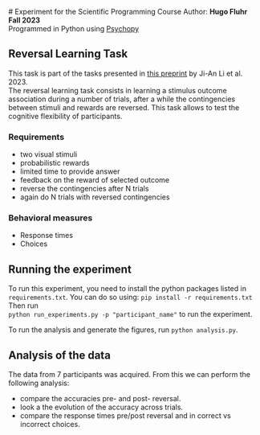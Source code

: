   
# Experiment for the Scientific Programming Course
Author: **Hugo Fluhr**  
**Fall 2023**   
Programmed in Python using [Psychopy](https://www.psychopy.org/)

## Reversal Learning Task
This task is part of the tasks presented in [this preprint](https://www.biorxiv.org/content/10.1101/2023.04.12.536629v2.abstract) by Ji-An Li et al. 2023.  
The reversal learning task consists in learning a stimulus outcome association during a number of trials, after a while the contingencies between stimuli and rewards are reversed. This task allows to test the cognitive flexibility of participants.

### Requirements
- two visual stimuli
- probabilistic rewards
- limited time to provide answer
- feedback on the reward of selected outcome
- reverse the contingencies after N trials
- again do N trials with reversed contingencies

### Behavioral measures
- Response times
- Choices

## Running the experiment
To run this experiment, you need to install the python packages listed in `requirements.txt`. You can do so using:
`pip install -r requirements.txt`  
Then run  
`python run_experiments.py -p "participant_name"` 
to run the experiment.

To run the analysis and generate the figures, run 
`python analysis.py`.

## Analysis of the data
The data from 7 participants was acquired. From this we can perform the following analysis:
- compare the accuracies pre- and post- reversal.
- look a the evolution of the accuracy across trials.
- compare the response times pre/post reversal and in correct vs incorrect choices.